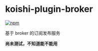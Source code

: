 # koishi-plugin-broker

[![npm](https://img.shields.io/npm/v/koishi-plugin-broker?style=flat-square)](https://www.npmjs.com/package/koishi-plugin-broker)

基于 broker 的订阅发布服务




**尚未测试，不知道能不能用**

